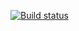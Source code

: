 [![Build status](https://ci.appveyor.com/api/projects/status/l4y17bvsh869skdi?svg=true)](https://ci.appveyor.com/project/PotapovEvgeny/javaqamid75selenide-513w1)